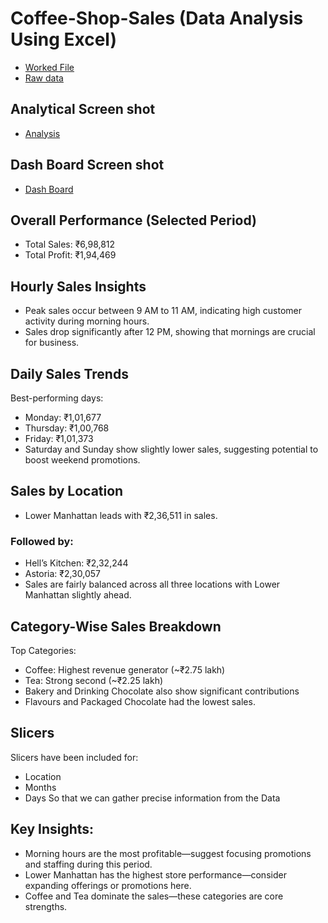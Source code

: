 # Coffee-Shop-Sales (Data Analysis Using Excel)

- <a href="https://github.com/Deepakdeepak1/Coffee-Shop-Analysis/blob/main/Coffee%20Shop%20Sales%20work.xlsx" > Worked File</a>
- <a href="https://github.com/Deepakdeepak1/Coffee-Shop-Analysis/blob/main/Coffee%20Shop%20Sales.csv"> Raw data </a>

## Analytical Screen shot
- <a href="https://github.com/Deepakdeepak1/Coffee-Shop-Analysis/blob/main/Analysis.png" >Analysis</a>

## Dash Board Screen shot
- <a href="https://github.com/Deepakdeepak1/Coffee-Shop-Analysis/blob/main/Dash%20Board.png" > Dash Board</a>

## Overall Performance (Selected Period)
- Total Sales: ₹6,98,812
- Total Profit: ₹1,94,469

## Hourly Sales Insights
- Peak sales occur between 9 AM to 11 AM, indicating high customer activity during morning hours.
- Sales drop significantly after 12 PM, showing that mornings are crucial for business.

## Daily Sales Trends
Best-performing days:
- Monday: ₹1,01,677
- Thursday: ₹1,00,768
- Friday: ₹1,01,373
- Saturday and Sunday show slightly lower sales, suggesting potential to boost weekend promotions.

## Sales by Location
- Lower Manhattan leads with ₹2,36,511 in sales.

### Followed by:
- Hell’s Kitchen: ₹2,32,244
- Astoria: ₹2,30,057
- Sales are fairly balanced across all three locations with Lower Manhattan slightly ahead.

## Category-Wise Sales Breakdown
Top Categories:
- Coffee: Highest revenue generator (~₹2.75 lakh)
- Tea: Strong second (~₹2.25 lakh)
- Bakery and Drinking Chocolate also show significant contributions
- Flavours and Packaged Chocolate had the lowest sales.

## Slicers
Slicers have been included for:
- Location
- Months
- Days
So that we can gather precise information from the Data

## Key Insights:
- Morning hours are the most profitable—suggest focusing promotions and staffing during this period.
- Lower Manhattan has the highest store performance—consider expanding offerings or promotions here.
- Coffee and Tea dominate the sales—these categories are core strengths.

